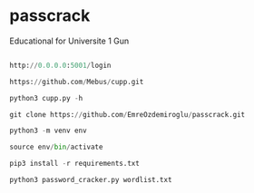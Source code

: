 # passcrack
Educational for Universite 1 Gun


```python

http://0.0.0.0:5001/login

https://github.com/Mebus/cupp.git

python3 cupp.py -h

git clone https://github.com/EmreOzdemiroglu/passcrack.git

python3 -m venv env

source env/bin/activate

pip3 install -r requirements.txt

python3 password_cracker.py wordlist.txt
```
